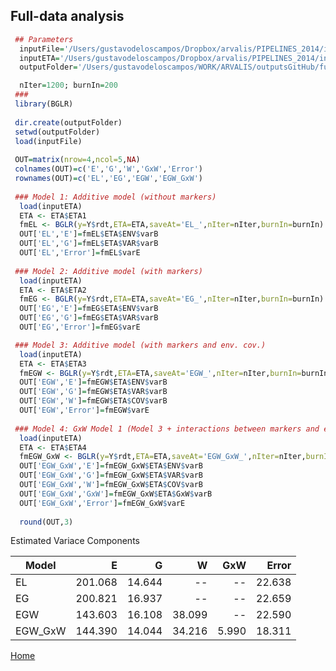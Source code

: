 ## Full-data  analysis

```R
 ## Parameters
  inputFile='/Users/gustavodeloscampos/Dropbox/arvalis/PIPELINES_2014/input/standardized_data.RData'
  inputETA='/Users/gustavodeloscampos/Dropbox/arvalis/PIPELINES_2014/input/ETA.RData'
  outputFolder='/Users/gustavodeloscampos/WORK/ARVALIS/outputsGitHub/full_data_models/'

  nIter=1200; burnIn=200
 ###
 library(BGLR)
 
 dir.create(outputFolder) 
 setwd(outputFolder)
 load(inputFile)
 
 OUT=matrix(nrow=4,ncol=5,NA)
 colnames(OUT)=c('E','G','W','GxW','Error')
 rownames(OUT)=c('EL','EG','EGW','EGW_GxW')
 
 ### Model 1: Additive model (without markers)
  load(inputETA)
  ETA <- ETA$ETA1
  fmEL <- BGLR(y=Y$rdt,ETA=ETA,saveAt='EL_',nIter=nIter,burnIn=burnIn)
  OUT['EL','E']=fmEL$ETA$ENV$varB
  OUT['EL','G']=fmEL$ETA$VAR$varB
  OUT['EL','Error']=fmEL$varE
 
 ### Model 2: Additive model (with markers)
  load(inputETA)
  ETA <- ETA$ETA2
  fmEG <- BGLR(y=Y$rdt,ETA=ETA,saveAt='EG_',nIter=nIter,burnIn=burnIn)
  OUT['EG','E']=fmEG$ETA$ENV$varB
  OUT['EG','G']=fmEG$ETA$VAR$varB
  OUT['EG','Error']=fmEG$varE

 ### Model 3: Additive model (with markers and env. cov.)
  load(inputETA)
  ETA <- ETA$ETA3
  fmEGW <- BGLR(y=Y$rdt,ETA=ETA,saveAt='EGW_',nIter=nIter,burnIn=burnIn)
  OUT['EGW','E']=fmEGW$ETA$ENV$varB
  OUT['EGW','G']=fmEGW$ETA$VAR$varB
  OUT['EGW','W']=fmEGW$ETA$COV$varB
  OUT['EGW','Error']=fmEGW$varE
  
 ### Model 4: GxW Model 1 (Model 3 + interactions between markers and env. covariates)
  load(inputETA)
  ETA <- ETA$ETA4
  fmEGW_GxW <- BGLR(y=Y$rdt,ETA=ETA,saveAt='EGW_GxW_',nIter=nIter,burnIn=burnIn)
  OUT['EGW_GxW','E']=fmEGW_GxW$ETA$ENV$varB
  OUT['EGW_GxW','G']=fmEGW_GxW$ETA$VAR$varB
  OUT['EGW_GxW','W']=fmEGW_GxW$ETA$COV$varB
  OUT['EGW_GxW','GxW']=fmEGW_GxW$ETA$GxW$varB
  OUT['EGW_GxW','Error']=fmEGW_GxW$varE
  
  round(OUT,3)
```
 
Estimated Variace Components


| Model     | E    |  G     | W    | GxW   | Error |
| --------- |-----:| -----:| -----:| -----:| -----:| 
EL      | 201.068  | 14.644  |     --  |    --  | 22.638 | 
EG      |  200.821 |  16.937  |     --  |    --  | 22.659 | 
EGW      | 143.603 |  16.108 |  38.099 |     --  | 22.590 | 
EGW_GxW  | 144.390  | 14.044 |  34.216 |  5.990 |  18.311 | 


[Home](https://github.com/gdlc/ARVALIS/blob/master/README.md)
